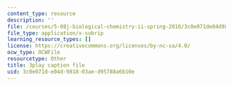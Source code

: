 ```yaml
---
content_type: resource
description: ''
file: /courses/5-08j-biological-chemistry-ii-spring-2016/3c0e071de04d981803aed95788a6b10e_0mdGZG9DDJY.srt
file_type: application/x-subrip
learning_resource_types: []
license: https://creativecommons.org/licenses/by-nc-sa/4.0/
ocw_type: OCWFile
resourcetype: Other
title: 3play caption file
uid: 3c0e071d-e04d-9818-03ae-d95788a6b10e
---
```

